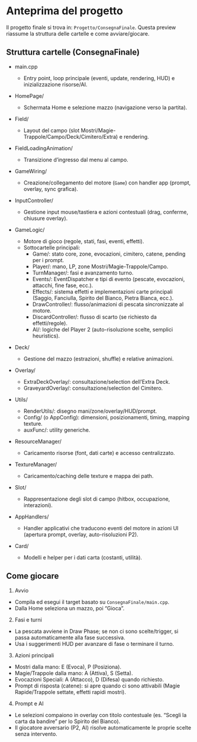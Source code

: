 # Anteprima del progetto

Il progetto finale si trova in: `Progetto/ConsegnaFinale`. Questa preview riassume la struttura delle cartelle e come avviare/giocare.

## Struttura cartelle (ConsegnaFinale)

- main.cpp
  - Entry point, loop principale (eventi, update, rendering, HUD) e inizializzazione risorse/AI.

- HomePage/
  - Schermata Home e selezione mazzo (navigazione verso la partita).

- Field/
  - Layout del campo (slot Mostri/Magie-Trappole/Campo/Deck/Cimitero/Extra) e rendering.

- FieldLoadingAnimation/
  - Transizione d’ingresso dal menu al campo.

- GameWiring/
  - Creazione/collegamento del motore (`Game`) con handler app (prompt, overlay, sync grafica).

- InputController/
  - Gestione input mouse/tastiera e azioni contestuali (drag, conferme, chiusure overlay).

- GameLogic/
  - Motore di gioco (regole, stati, fasi, eventi, effetti).
  - Sottocartelle principali:
    - Game/: stato core, zone, evocazioni, cimitero, catene, pending per i prompt.
    - Player/: mano, LP, zone Mostri/Magie-Trappole/Campo.
    - TurnManager/: fasi e avanzamento turno.
    - Events/: EventDispatcher e tipi di evento (pescate, evocazioni, attacchi, fine fase, ecc.).
    - Effects/: sistema effetti e implementazioni carte principali (Saggio, Fanciulla, Spirito del Bianco, Pietra Bianca, ecc.).
    - DrawController/: flusso/animazioni di pescata sincronizzate al motore.
    - DiscardController/: flusso di scarto (se richiesto da effetti/regole).
    - AI/: logiche del Player 2 (auto-risoluzione scelte, semplici heuristics).

- Deck/
  - Gestione del mazzo (estrazioni, shuffle) e relative animazioni.

- Overlay/
  - ExtraDeckOverlay/: consultazione/selection dell’Extra Deck.
  - GraveyardOverlay/: consultazione/selection del Cimitero.

- Utils/
  - RenderUtils/: disegno mani/zone/overlay/HUD/prompt.
  - Config/ (o AppConfig): dimensioni, posizionamenti, timing, mapping texture.
  - auxFunc/: utility generiche.

- ResourceManager/
  - Caricamento risorse (font, dati carte) e accesso centralizzato.

- TextureManager/
  - Caricamento/caching delle texture e mappa dei path.

- Slot/
  - Rappresentazione degli slot di campo (hitbox, occupazione, interazioni).

- AppHandlers/
  - Handler applicativi che traducono eventi del motore in azioni UI (apertura prompt, overlay, auto-risoluzioni P2).

- Card/
  - Modelli e helper per i dati carta (costanti, utilità).

## Come giocare

1) Avvio
- Compila ed esegui il target basato su `ConsegnaFinale/main.cpp`.
- Dalla Home seleziona un mazzo, poi “Gioca”.

2) Fasi e turni
- La pescata avviene in Draw Phase; se non ci sono scelte/trigger, si passa automaticamente alla fase successiva.
- Usa i suggerimenti HUD per avanzare di fase o terminare il turno.

3) Azioni principali
- Mostri dalla mano: E (Evoca), P (Posiziona).
- Magie/Trappole dalla mano: A (Attiva), S (Setta).
- Evocazioni Speciali: A (Attacco), D (Difesa) quando richiesto.
- Prompt di risposta (catene): si apre quando ci sono attivabili (Magie Rapide/Trappole settate, effetti rapidi mostri).

4) Prompt e AI
- Le selezioni compaiono in overlay con titolo contestuale (es. “Scegli la carta da bandire” per lo Spirito del Bianco).
- Il giocatore avversario (P2, AI) risolve automaticamente le proprie scelte senza intervento.

